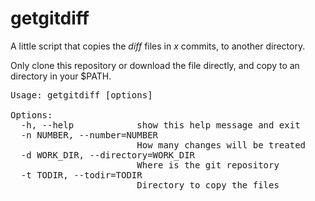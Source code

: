 getgitdiff
==========

A little script that copies the *diff* files in *x* commits, to another directory.

Only clone this repository or download the file directly, and 
copy to an directory in your $PATH.

<pre>
Usage: getgitdiff [options]

Options:
  -h, --help            show this help message and exit
  -n NUMBER, --number=NUMBER
                        How many changes will be treated
  -d WORK_DIR, --directory=WORK_DIR
                        Where is the git repository
  -t TODIR, --todir=TODIR
                        Directory to copy the files
</pre>
